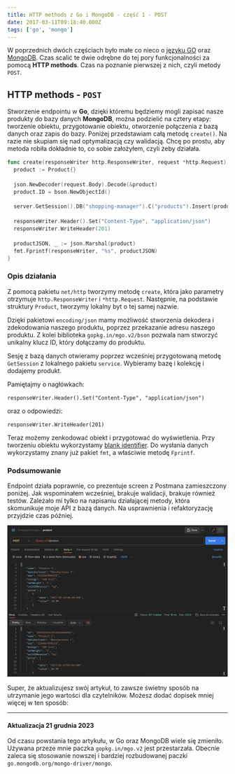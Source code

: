 ```yaml
---
title: HTTP methods z Go i MongoDB - część 1 - POST
date: 2017-03-11T09:18:40.000Z
tags: ['go', 'mongo']
---
```


W poprzednich dwóch częściach było małe co nieco o [języku GO](/go-programming-language-startujemy/) oraz [MongoDB](/mongodb-i-mgo-czyli-kilka-slow-o-bazie-danych-dla-jezyka-go/). Czas scalić te dwie odrębne do tej pory funkcjonalności za pomocą **HTTP methods**. Czas na poznanie pierwszej z nich, czyli metody `POST`.

## HTTP methods - `POST`

Stworzenie endpointu w **Go**, dzięki któremu będziemy mogli zapisać nasze produkty do bazy danych **MongoDB**, można podzielić na cztery etapy: tworzenie obiektu, przygotowanie obiektu, otworzenie połączenia z bazą danych oraz zapis do bazy. Poniżej przedstawiam całą metodę `create()`. Na razie nie skupiam się nad optymalizacją czy walidacją. Chcę po prostu, aby metoda robiła dokładnie to, co sobie założyłem, czyli żeby działała.

```go
func create(responseWriter http.ResponseWriter, request *http.Request) {
  product := Product{}

  json.NewDecoder(request.Body).Decode(&product)
  product.ID = bson.NewObjectId()

  server.GetSession().DB("shopping-manager").C("products").Insert(product)

  responseWriter.Header().Set("Content-Type", "application/json")
  responseWriter.WriteHeader(201)

  productJSON, _ := json.Marshal(product)
  fmt.Fprintf(responseWriter, "%s", productJSON)
}
```

### Opis działania

Z pomocą pakietu `net/http` tworzymy metodę `create`, która jako parametry otrzymuje `http.ResponseWriter` i `*http.Request`. Następnie, na podstawie struktury `Product`, tworzymy lokalny byt o tej samej nazwie.

Dzięki pakietowi `encoding/json` mamy możliwość stworzenia dekodera i zdekodowania naszego produktu, poprzez przekazanie adresu naszego produktu. Z kolei biblioteka `gopkg.in/mgo.v2/bson` pozwala nam stworzyć unikalny klucz ID, który dołączamy do produktu.

Sesję z bazą danych otwieramy poprzez wcześniej przygotowaną metodę `GetSession` z lokalnego pakietu `service`. Wybieramy bazę i kolekcję i dodajemy produkt.

Pamiętajmy o nagłówkach:

```
responseWriter.Header().Set("Content-Type", "application/json")
```

oraz o odpowiedzi:

```
responseWriter.WriteHeader(201)
```

Teraz możemy zenkodować obiekt i przygotować do wyświetlenia. Przy tworzeniu obiektu wykorzystamy [blank identifier](https://golang.org/doc/effective_go.html#blank). Do wysłania danych wykorzystamy znany już pakiet `fmt`, a właściwie metodę `Fprintf`.

### Podsumowanie

Endpoint działa poprawnie, co prezentuje screen z Postmana zamieszczony poniżej. Jak wspominałem wcześniej, brakuje walidacji, brakuje również testów. Zależało mi tylko na napisaniu działającej metody, która skomunikuje moje API z bazą danych. Na usprawnienia i refaktoryzację przyjdzie czas później.

![Postman - POST method - HTTP](./Zrzut-ekranu-2017-03-11-o-10.05.51.png)

Super, że aktualizujesz swój artykuł, to zawsze świetny sposób na utrzymanie jego wartości dla czytelników. Możesz dodać dopisek mniej więcej w ten sposób:

---

#### Aktualizacja 21 grudnia 2023

Od czasu powstania tego artykułu, w Go oraz MongoDB wiele się zmieniło. Używana przeze mnie paczka `gopkg.in/mgo.v2` jest przestarzała. Obecnie zaleca się stosowanie nowszej i bardziej rozbudowanej paczki `go.mongodb.org/mongo-driver/mongo`.
